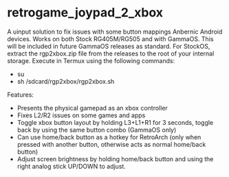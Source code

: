 # retrogame_joypad_2_xbox
A uinput solution to fix issues with some button mappings Anbernic Android devices. Works on both Stock RG405M/RG505 and with GammaOS.
This will be included in future GammaOS releases as standard. For StockOS, extract the rgp2xbox.zip file from the releases to the root of your internal storage. 
Execute in Termux using the following commands:
- su
- sh /sdcard/rgp2xbox/rgp2xbox.sh

Features:
- Presents the physical gamepad as an xbox controller
- Fixes L2/R2 issues on some games and apps
- Toggle xbox button layout by holding L3+L1+R1 for 3 seconds, toggle back by using the same button combo (GammaOS only)
- Can use home/back button as a hotkey for RetroArch (only when pressed with another button, otherwise acts as normal home/back button)
- Adjust screen brightness by holding home/back button and using the right analog stick UP/DOWN to adjust.
